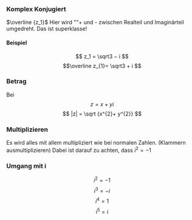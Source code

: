 


### Komplex Konjugiert
$\overline {z_1}$
Hier wird  ""+ und - zwischen Realteil und Imaginärteil umgedreht.
Das ist superklasse!


#### Beispiel
$$
z_1 = \sqrt3 − i   
$$$$\overline z_{1}= \sqrt3 + i $$




### Betrag
Bei
$$
z = x + yi
$$
$$
 |z|  = \sqrt {x^{2}+ y^{2}}
$$

### Multiplizieren
Es wird alles mit allem multipliziert wie bei normalen Zahlen. (Klammern ausmultiplizieren)
Dabei ist darauf zu achten, dass $i^{2} = -1$




### Umgang mit i
$$
i^{2}= -1
$$
$$
i^{3}= -i
$$
$$i^{4}= 1$$
$$i^{5}= i$$
